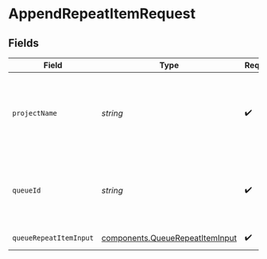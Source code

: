 # AppendRepeatItemRequest


## Fields

| Field                                                                              | Type                                                                               | Required                                                                           | Description                                                                        | Example                                                                            |
| ---------------------------------------------------------------------------------- | ---------------------------------------------------------------------------------- | ---------------------------------------------------------------------------------- | ---------------------------------------------------------------------------------- | ---------------------------------------------------------------------------------- |
| `projectName`                                                                      | *string*                                                                           | :heavy_check_mark:                                                                 | Your project name. It is the name you provide when creating a project.             | my-project                                                                         |
| `queueId`                                                                          | *string*                                                                           | :heavy_check_mark:                                                                 | Your queue ID. It is the ID of the queue you provided when creating it.            | my-sample-queue                                                                    |
| `queueRepeatItemInput`                                                             | [components.QueueRepeatItemInput](../../models/components/queuerepeatiteminput.md) | :heavy_check_mark:                                                                 | queue repeat item                                                                  |                                                                                    |